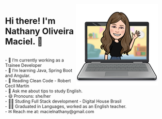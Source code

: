  <div>
    <img align="right" alt="Nathy-coding" height="270em"  src="code.png">
 </div>
   
 <div>
   <p><h1>Hi there! I'm Nathany Oliveira Maciel.  👋  </h1></br>
- 🔭 I’m currently working as a Trainee Developer </br>
- 🌱 I’m learning Java, Spring Boot and Angular. </br>
- 📖 Reading Clean Code - Robert Cecil Martin</br>
- 💬 Ask me about tips to study English. </br>
- 😄 Pronouns: she/her </br>
- 👨‍🎓 Studing Full Stack development - Digital House Brasil </br>
- 👩‍🏫 Graduated in Languages, worked as an English teacher.</br>
- ✉ Reach me at: macielnathany@gmail.com </p>
</div>



  
